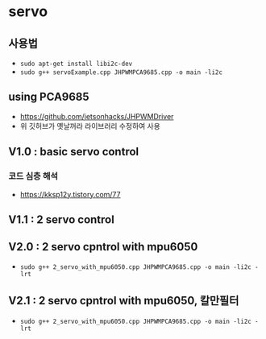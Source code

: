 # servo

## 사용법
- `sudo apt-get install libi2c-dev`
- `sudo g++ servoExample.cpp JHPWMPCA9685.cpp -o main -li2c`

## using PCA9685
- https://github.com/jetsonhacks/JHPWMDriver
- 위 깃허브가 옛날꺼라 라이브러리 수정하여 사용

## V1.0 : basic servo control
### 코드 심층 해석
- https://kksp12y.tistory.com/77

## V1.1 : 2 servo control

## V2.0 : 2 servo cpntrol with mpu6050
- `sudo g++ 2_servo_with_mpu6050.cpp JHPWMPCA9685.cpp -o main -li2c -lrt`


## V2.1 : 2 servo cpntrol with mpu6050, 칼만필터
- `sudo g++ 2_servo_with_mpu6050.cpp JHPWMPCA9685.cpp -o main -li2c -lrt`
